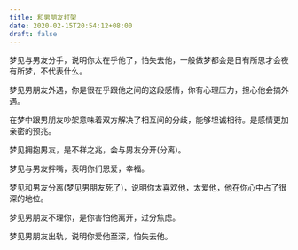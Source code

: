 ```yaml
---
title: 和男朋友打架
date: 2020-02-15T20:54:12+08:00
draft: false
---
```


梦见与男友分手，说明你太在乎他了，怕失去他，一般做梦都会是日有所思才会夜有所梦，不代表什么。


梦见男朋友外遇，你是很在乎跟他之间的这段感情，你有心理压力，担心他会搞外遇。


在梦中跟男朋友吵架意味着双方解决了相互间的分歧，能够坦诚相待。是感情更加亲密的预兆。


梦见拥抱男友，是不祥之兆，会与男友分开(分离)。


梦见与男友拌嘴，表明你们恩爱，幸福。


梦见和男友分离(梦见男朋友死了)，说明你太喜欢他，太爱他，他在你心中占了很深的地位。


梦见男朋友不理你，是你害怕他离开，过分焦虑。


梦见男朋友出轨，说明你爱他至深，怕失去他。